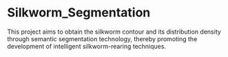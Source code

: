 # Silkworm_Segmentation
This project aims to obtain the silkworm contour and its distribution density through semantic segmentation technology, thereby promoting the development of intelligent silkworm-rearing techniques.
